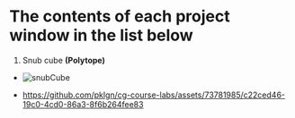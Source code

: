 # The contents of each project window in the list below
1. Snub cube **(Polytope)**
* ![snubCube](https://github.com/pklgn/cg-course-labs/assets/73781985/4e769178-9f51-4641-a62a-bbbd58bcc759)


* https://github.com/pklgn/cg-course-labs/assets/73781985/c22ced46-19c0-4cd0-86a3-8f6b264fee83


